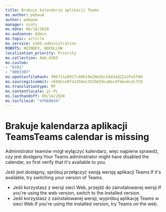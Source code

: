 ```yaml
---
title: Brakuje kalendarza aplikacji Teams
ms.author: pebaum
author: pebaum
manager: scotv
ms.date: 08/18/2020
ms.audience: Admin
ms.topic: article
ms.service: o365-administration
ROBOTS: NOINDEX, NOFOLLOW
localization_priority: Priority
ms.collection: Adm_O365
ms.custom:
- "6191"
- "9003307"
ms.openlocfilehash: 996f11a9917c09b19e20e5bc54d3ad22a3fe5f48
ms.sourcegitcommit: c6692ce0fa1358ec3529e59ca0ecdfdea4cdc759
ms.translationtype: MT
ms.contentlocale: pl-PL
ms.lasthandoff: 09/14/2020
ms.locfileid: "47669834"
---
```

# <a name="teams-calendar-is-missing"></a><span data-ttu-id="29eb5-102">Brakuje kalendarza aplikacji Teams</span><span class="sxs-lookup"><span data-stu-id="29eb5-102">Teams calendar is missing</span></span>

<span data-ttu-id="29eb5-103">Administrator teamów mógł wyłączyć kalendarz, więc najpierw sprawdź, czy jest dostępny.</span><span class="sxs-lookup"><span data-stu-id="29eb5-103">Your Teams administrator might have disabled the calendar, so first verify that it's available to you.</span></span>

<span data-ttu-id="29eb5-104">Jeśli jest dostępny, spróbuj przełączyć swoją wersję aplikacji Teams.</span><span class="sxs-lookup"><span data-stu-id="29eb5-104">If it's available, try switching your version of Teams.</span></span>

- <span data-ttu-id="29eb5-105">Jeśli korzystasz z wersji sieci Web, przejdź do zainstalowanej wersji.</span><span class="sxs-lookup"><span data-stu-id="29eb5-105">If you're using the web version, switch to the installed version.</span></span>
- <span data-ttu-id="29eb5-106">Jeśli korzystasz z zainstalowanej wersji, wypróbuj aplikację Teams w sieci Web.</span><span class="sxs-lookup"><span data-stu-id="29eb5-106">If you're using the installed version, try Teams on the web.</span></span>